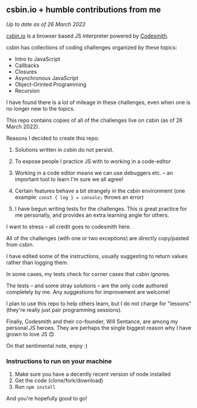 ## csbin.io + humble contributions from me

_Up to date as of 26 March 2022_

[csbin.io](https://www.csbin.io) is a browser based JS interpreter powered by [Codesmith](https://www.codesmith.io).

csbin has collections of coding challenges organized by these topics:

- Intro to JavaScript
- Callbacks
- Closures
- Asynchronous JavaScript
- Object-Orinted Programming
- Recursion

I have found there is a lot of mileage in these challenges, even when one is no longer new to the topics.

This repo contains copies of all of the challenges live on csbin (as of 26 March 2022).

Reasons I decided to create this repo:

1. Solutions written in csbin do not persist.

2. To expose people I practice JS with to working in a code-editor
3. Working in a code editor means we can use debuggers etc. – an important tool to learn I'm sure we all agree!
4. Certain features behave a bit strangely in the csbin environment (one example: `const { log } = console;` throws an error)
5. I have begun writing tests for the challenges. This is great practice for me personally, and provides an extra learning angle for others.

I want to stress – all credit goes to codesmith here.

All of the challenges (with one or two exceptions) are directly copy/pasted from csbin.

I have edited some of the instructions, usually suggesting to return values rather than logging them.

In some cases, my tests check for corner cases that csbin ignores.

The tests – and some stray solutions – are the only code authored completely by me. Any suggestions for improvement are welcome!

I plan to use this repo to help others learn, but I do not charge for "lessons" (they're really just pair programming sessions).

Finally, Codesmith and their co-founder, Will Sentance, are among my personal JS heroes. They are perhaps the single biggest reason why I have grown to love JS 😊

On that sentimental note, enjoy :)

### Instructions to run on your machine

1. Make sure you have a decently recent version of node installed
2. Get the code (clone/fork/download)
3. Run `npm install`

And you're hopefully good to go!
